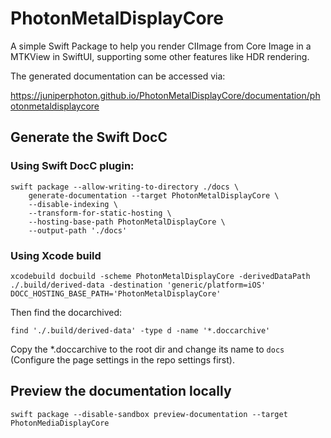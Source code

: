 # PhotonMetalDisplayCore

A simple Swift Package to help you render CIImage from Core Image in a MTKView in SwiftUI, supporting some other features like HDR rendering.

The generated documentation can be accessed via:

https://juniperphoton.github.io/PhotonMetalDisplayCore/documentation/photonmetaldisplaycore

## Generate the Swift DocC

### Using Swift DocC plugin:

```
swift package --allow-writing-to-directory ./docs \
    generate-documentation --target PhotonMetalDisplayCore \
    --disable-indexing \
    --transform-for-static-hosting \
    --hosting-base-path PhotonMetalDisplayCore \
    --output-path './docs'
```

### Using Xcode build

```
xcodebuild docbuild -scheme PhotonMetalDisplayCore -derivedDataPath ./.build/derived-data -destination 'generic/platform=iOS' DOCC_HOSTING_BASE_PATH='PhotonMetalDisplayCore'
```

Then find the docarchived:

```
find './.build/derived-data' -type d -name '*.doccarchive'
```

Copy the *.doccarchive to the root dir and change its name to `docs` (Configure the page settings in the repo settings first).

## Preview the documentation locally

```
swift package --disable-sandbox preview-documentation --target PhotonMediaDisplayCore
```
